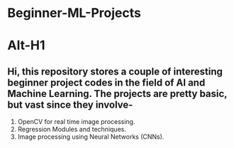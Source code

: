 # Beginner-ML-Projects
Alt-H1
======
## Hi, this repository stores a couple of interesting beginner project codes in the field of AI and Machine Learning. The projects are pretty basic, but vast since they involve-

1. OpenCV for real time image processing.
2. Regression Modules and techniques.
3. Image processing using Neural Networks (CNNs).

